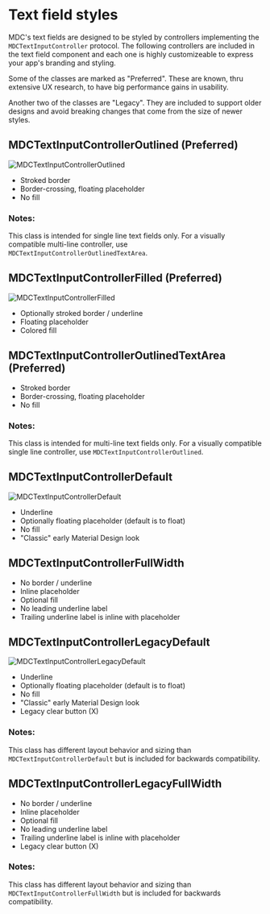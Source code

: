 #  Text field styles

MDC's text fields are designed to be styled by controllers implementing the `MDCTextInputController` protocol. The following controllers are included in the text field component and each one is highly customizeable to express your app's branding and styling.

Some of the classes are marked as "Preferred". These are known, thru extensive UX research, to have big performance gains in usability.

Another two of the classes are "Legacy". They are included to support older designs and avoid breaking changes that come from the size of newer styles.

## MDCTextInputControllerOutlined (Preferred)

![MDCTextInputControllerOutlined](docs/assets/MDCTextInputControllerOutlined.gif)

- Stroked border
- Border-crossing, floating placeholder
- No fill

### Notes:
This class is intended for single line text fields only. For a visually compatible multi-line controller, use `MDCTextInputControllerOutlinedTextArea`.

## MDCTextInputControllerFilled (Preferred)

![MDCTextInputControllerFilled](docs/assets/MDCTextInputControllerFilled.gif)

- Optionally stroked border / underline
- Floating placeholder
- Colored fill

## MDCTextInputControllerOutlinedTextArea (Preferred)

- Stroked border
- Border-crossing, floating placeholder
- No fill

### Notes:
This class is intended for multi-line text fields only. For a visually compatible single line controller, use `MDCTextInputControllerOutlined`.

## MDCTextInputControllerDefault

![MDCTextInputControllerDefault](docs/assets/MDCTextInputControllerDefault.gif)

- Underline
- Optionally floating placeholder (default is to float)
- No fill
- "Classic" early Material Design look

## MDCTextInputControllerFullWidth

- No border / underline
- Inline placeholder
- Optional fill
- No leading underline label
- Trailing underline label is inline with placeholder

## MDCTextInputControllerLegacyDefault

![MDCTextInputControllerLegacyDefault](docs/assets/MDCTextInputControllerLegacyDefault.gif)

- Underline
- Optionally floating placeholder (default is to float)
- No fill
- "Classic" early Material Design look
- Legacy clear button (X)

### Notes:
This class has different layout behavior and sizing than `MDCTextInputControllerDefault` but is included for backwards compatibility.

## MDCTextInputControllerLegacyFullWidth

- No border / underline
- Inline placeholder
- Optional fill
- No leading underline label
- Trailing underline label is inline with placeholder
- Legacy clear button (X)

### Notes:
This class has different layout behavior and sizing than `MDCTextInputControllerFullWidth` but is included for backwards compatibility.

